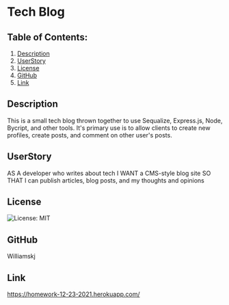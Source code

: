 # Tech Blog

## Table of Contents:
  1. [Description](#description) 
  2. [UserStory](#UserStory)  
  4. [License](#License)
  5. [GitHub](#GitHub)
  6. [Link](#Link)

## Description
This is a small tech blog thrown together to use Sequalize, Express.js, Node, Bycript, and other tools. It's primary use is to allow clients to create new profiles, create posts, and comment on other user's posts.

## UserStory
AS A developer who writes about tech
I WANT a CMS-style blog site
SO THAT I can publish articles, blog posts, and my thoughts and opinions

## License
![License: MIT](https://img.shields.io/badge/License-MIT-yellow.svg)

## GitHub
Williamskj

## Link
https://homework-12-23-2021.herokuapp.com/
